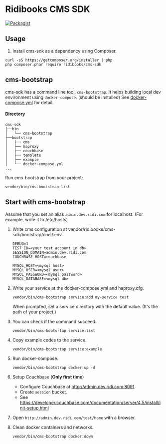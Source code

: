 # Ridibooks CMS SDK
[![Packagist](https://img.shields.io/packagist/v/ridibooks/cms-sdk.svg)](https://packagist.org/packages/ridibooks/cms-sdk)

## Usage

1. Install cms-sdk as a dependency using Composer.
```
curl -sS https://getcomposer.org/installer | php
php composer.phar require ridibooks/cms-sdk
```



## cms-bootstrap

cms-sdk has a command line tool, `cms-bootstrap`.
It helps building local dev environment using `docker-compose`. (should be installed)
See [docker-compose.yml](bootstrap/docker-compose.yml) for detail.

#### Directory
```
cms-sdk
├──bin
│   └── cms-bootstrap
├──bootstrap
│   ├── cms
│   ├── haproxy
│   ├── couchbase
│   ├── template
│   ├── example
│   └── docker-compose.yml
...
```

Run cms-bootstrap from your project:
```
vendor/bin/cms-bootstrap list
```



## Start with cms-bootstrap

Assume that you set an alias `admin.dev.ridi.com` for localhost. (For example, write it to /etc/hosts)

1. Write cms configuration at vendor/ridibooks/cms-sdk/bootstrap/cms/.env
    ```
    DEBUG=1
    TEST_ID=<your test account in db>
    SESSION_DOMAIN=admin.dev.ridi.com
    COUCHBASE_HOST=couchbase
    
    MYSQL_HOST=<mysql host>
    MYSQL_USER=<mysql user>
    MYSQL_PASSWORD=<mysql password>
    MYSQL_DATABASE=<mysql db>
    ```

2. Write your service at the docker-compose.yml and haproxy.cfg.
    ```
    vendor/bin/cms-bootstrap service:add my-service test
    ```
    When prompted, set a service directory with the default value. (It's the path of your project.)

3. You can check if the command succeed. 
    ```
    vendor/bin/cms-bootsrtap service:list
    ```

4. Copy example codes to the service.
    ```
    vendor/bin/cms-bootsrtap service:example
    ```

5. Run docker-compose.
    ```
    vendor/bin/cms-bootstrap docker:up -d
    ```

6. Setup Couchbase (**Only first time**)
    - Configure Couchbase at http://admin.dev.ridi.com:8091.
    - Create `session` bucket. 
    - See https://developer.couchbase.com/documentation/server/4.5/install/init-setup.html

7. Open `http://admin.dev.ridi.com/test/home` with a browser.

8. Clean docker containers and networks.
    ```
    vendor/bin/cms-bootstrap docker:down
    ```
